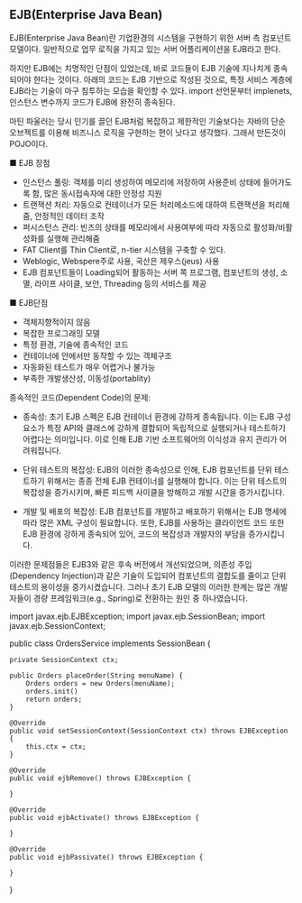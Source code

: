 ## EJB(Enterprise Java Bean)


EJB(Enterprise Java Bean)란 기업환경의 시스템을 구현하기 위한 서버 측 컴포넌트 모델이다. 일반적으로 업무 로직을 가지고 있는 서버 어플리케이션을 EJB라고 한다.


하지만 EJB에는 치명적인 단점이 있었는데, 바로 코드들이 EJB 기술에 지나치게 종속되어야 한다는 것이다. 
아래의 코드는 EJB 기반으로 작성된 것으로, 특정 서비스 계층에 EJB라는 기술이 마구 침투하는 모습을 확인할 수 있다. 
import 선언문부터 implenets, 인스턴스 변수까지 코드가 EJB에 완전히 종속된다.

마틴 파울러는 당시 인기를 끌던 EJB처럼 복잡하고 제한적인 기술보다는 자바의 단순 오브젝트를 이용해 비즈니스 로직을 구현하는 편이 낫다고 생각했다. 
그래서 만든것이 POJO이다.



■ EJB 장점

- 인스턴스 풀링: 객체를 미리 생성하여 메모리에 저장하여 사용준비 상태에 들어가도록 함, 많은 동시접속자에 대한 안정성 지원
- 트랜잭션 처리: 자동으로 컨테이너가 모든 처리메소드에 대하여 트랜잭션을 처리해줌, 안정적인 데이터 조작
- 퍼시스턴스 관리: 빈즈의 상태를 메모리에서 사용여부에 따라 자동으로 활성화/비활성화를 실행해 관리해줌
- FAT Client를 Thin Client로, n-tier 시스템을 구축할 수 있다.
- Weblogic, Webspere주로 사용, 국산은 제우스(jeus) 사용
- EJB 컴포넌트들이 Loading되어 활동하는 서버 쪽 프로그램, 컴포넌트의 생성, 소멸, 라이프 사이클, 보안, Threading 등의 서비스를 제공
 

■  EJB단점

- 객체지향적이지 않음
- 복잡한 프로그래밍 모델
- 특정 환경, 기술에 종속적인 코드
- 컨테이너에 안에서만 동작할 수 있는 객체구조
- 자동화된 테스트가 매우 어렵거나 불가능
- 부족한 개발생산성, 이동성(portablity)


종속적인 코드(Dependent Code)의 문제:

- 종속성: 초기 EJB 스펙은 EJB 컨테이너 환경에 강하게 종속됩니다. 이는 EJB 구성 요소가 특정 API와 클래스에 강하게 결합되어 독립적으로 실행되거나 테스트하기 어렵다는 의미입니다. 이로 인해 EJB 기반 소프트웨어의 이식성과 유지 관리가 어려워집니다.

- 단위 테스트의 복잡성: EJB의 이러한 종속성으로 인해, EJB 컴포넌트를 단위 테스트하기 위해서는 종종 전체 EJB 컨테이너를 실행해야 합니다. 이는 단위 테스트의 복잡성을 증가시키며, 빠른 피드백 사이클을 방해하고 개발 시간을 증가시킵니다.

- 개발 및 배포의 복잡성: EJB 컴포넌트를 개발하고 배포하기 위해서는 EJB 명세에 따라 많은 XML 구성이 필요합니다. 또한, EJB를 사용하는 클라이언트 코드 또한 EJB 환경에 강하게 종속되어 있어, 코드의 복잡성과 개발자의 부담을 증가시킵니다.

이러한 문제점들은 EJB3와 같은 후속 버전에서 개선되었으며, 의존성 주입(Dependency Injection)과 같은 기술이 도입되어 컴포넌트의 결합도를 줄이고 단위 테스트의 용이성을 증가시켰습니다. 그러나 초기 EJB 모델의 이러한 한계는 많은 개발자들이 경량 프레임워크(e.g., Spring)로 전환하는 원인 중 하나였습니다.


import javax.ejb.EJBException;
import javax.ejb.SessionBean;
import javax.ejb.SessionContext;

public class OrdersService implements SessionBean {

    private SessionContext ctx;

    public Orders placeOrder(String menuName) {
        Orders orders = new Orders(menuName);
        orders.init()
        return orders;
    }

    @Override
    public void setSessionContext(SessionContext ctx) throws EJBException {
        this.ctx = ctx;
    }

    @Override
    public void ejbRemove() throws EJBException {

    }

    @Override
    public void ejbActivate() throws EJBException {

    }

    @Override
    public void ejbPassivate() throws EJBException {

    }
}
